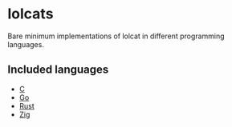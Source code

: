 # lolcats
Bare minimum implementations of lolcat in different programming languages.

## Included languages

- [C](c)
- [Go](go)
- [Rust](rust)
- [Zig](zig)